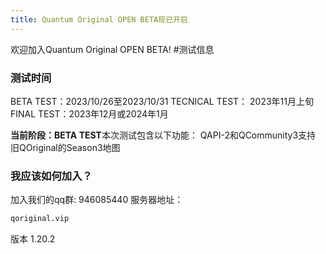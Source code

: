 ```yaml
---
title: Quantum Original OPEN BETA现已开启
---
```

欢迎加入Quantum Original OPEN BETA!
#测试信息

### 测试时间
BETA TEST：2023/10/26至2023/10/31
TECNICAL TEST： 2023年11月上旬
FINAL TEST：2023年12月或2024年1月

**当前阶段：BETA TEST**本次测试包含以下功能：
QAPI-2和QCommunity3支持
旧QOriginal的Season3地图

### 我应该如何加入？

加入我们的qq群: 946085440
服务器地址：
``` bash
qoriginal.vip
```
版本 1.20.2

